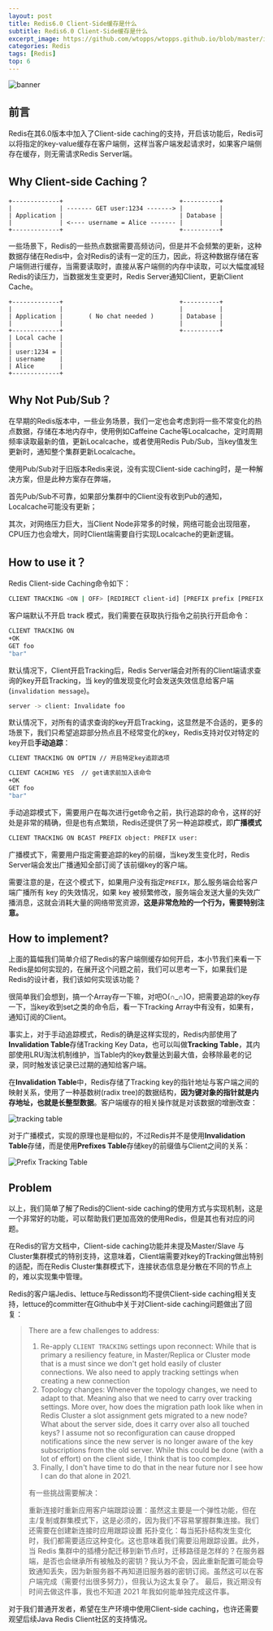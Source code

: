 ```yaml
---
layout: post
title: Redis6.0 Client-Side缓存是什么
subtitle: Redis6.0 Client-Side缓存是什么
excerpt_image: https://github.com/wtopps/wtopps.github.io/blob/master/images/Redis.jpeg?raw=true
categories: Redis
tags: [Redis]
top: 6
---
```


![banner](https://github.com/wtopps/wtopps.github.io/blob/master/images/Redis.jpeg?raw=true)

## 前言

Redis在其6.0版本中加入了Client-side caching的支持，开启该功能后，Redis可以将指定的key-value缓存在客户端侧，这样当客户端发起请求时，如果客户端侧存在缓存，则无需请求Redis Server端。



## Why Client-side Caching？

```
+-------------+                                +----------+
|             | ------- GET user:1234 -------> |          |
| Application |                                | Database |
|             | <---- username = Alice ------- |          |
+-------------+                                +----------+
```

一些场景下，Redis的一些热点数据需要高频访问，但是并不会频繁的更新，这种数据存储在Redis中，会对Redis的读有一定的压力，因此，将这种数据存储在客户端侧进行缓存，当需要读取时，直接从客户端侧的内存中读取，可以大幅度减轻Redis的读压力，当数据发生变更时，Redis Server通知Client，更新Client Cache。

```
+-------------+                                +----------+
|             |                                |          |
| Application |       ( No chat needed )       | Database |
|             |                                |          |
+-------------+                                +----------+
| Local cache |
|             |
| user:1234 = |
| username    |
| Alice       |
+-------------+
```

## Why Not Pub/Sub？

在早期的Redis版本中，一些业务场景，我们一定也会考虑到将一些不常变化的热点数据，存储在本地内存中，使用例如Caffeine Cache等Localcache，定时周期频率读取最新的值，更新Localcache，或者使用Redis Pub/Sub，当key值发生更新时，通知整个集群更新Localcache。

使用Pub/Sub对于旧版本Redis来说，没有实现Client-side caching时，是一种解决方案，但是此种方案存在弊端，

首先Pub/Sub不可靠，如果部分集群中的Client没有收到Pub的通知，Localcache可能没有更新；

其次，对网络压力巨大，当Client Node非常多的时候，网络可能会出现阻塞，CPU压力也会增大，同时Client端需要自行实现Localcache的更新逻辑。



## How to use it？

Redis Client-side Caching命令如下：

```bash
CLIENT TRACKING <ON | OFF> [REDIRECT client-id] [PREFIX prefix [PREFIX prefix ...]] [BCAST] [OPTIN] [OPTOUT] [NOLOOP]
```

客户端默认不开启 track 模式，我们需要在获取执行指令之前执行开启命令：

```bash
CLIENT TRACKING ON
+OK
GET foo
"bar"
```

默认情况下，Client开启Tracking后，Redis Server端会对所有的Client端请求查询的key开启Tracking，当 key的值发现变化时会发送失效信息给客户端 (`invalidation message`)。

```bash
server -> client: Invalidate foo
```

默认情况下，对所有的请求查询的key开启Tracking，这显然是不合适的，更多的场景下，我们只希望追踪部分热点且不经常变化的key，Redis支持对仅对特定的key开启<b>手动追踪</b>：

```bash
CLIENT TRACKING ON OPTIN // 开启特定key追踪选项

CLIENT CACHING YES  // get请求前加入该命令
+OK
GET foo
"bar"
```

手动追踪模式下，需要用户在每次进行get命令之前，执行追踪的命令，这样的好处是非常的精确，但是也有点繁琐，Redis还提供了另一种追踪模式，即<b>广播模式</b>

```bash
CLIENT TRACKING ON BCAST PREFIX object: PREFIX user:
```

广播模式下，需要用户指定需要追踪的key的前缀，当key发生变化时，Redis Server端会发出广播通知全部订阅了该前缀key的客户端。

需要注意的是，在这个模式下，如果用户没有指定`PREFIX`，那么服务端会给客户端广播所有 key 的失效情况，如果 key 被频繁修改，服务端会发送大量的失效广播消息，这就会消耗大量的网络带宽资源，<b>这是非常危险的一个行为，需要特别注意。</b>

## How to implement?

上面的篇幅我们简单介绍了Redis的客户端侧缓存如何开启，本小节我们来看一下Redis是如何实现的，在展开这个问题之前，我们可以思考一下，如果我们是Redis的设计者，我们该如何实现该功能？

很简单我们会想到，搞一个Array存一下嘛，对吧O(∩_∩)O，把需要追踪的key存一下，当key收到set之类的命令后，看一下Tracking Array中有没有，如果有，通知订阅的Client。

事实上，对于手动追踪模式，Redis的确是这样实现的，Redis内部使用了**Invalidation Table**存储Tracking Key Data，也可以叫做**Tracking Table**，其内部使用LRU淘汰机制维护，当Table内的key数量达到最大值，会移除最老的记录，同时触发该记录已过期的通知给客户端。

在**Invalidation Table**中，Redis存储了Tracking key的指针地址与客户端之间的映射关系，使用了一种基数树(radix tree)的数据结构，**因为键对象的指针就是内存地址，也就是长整型数据**。客户端缓存的相关操作就是对该数据的增删改查：

![tracking table](/assets/images/da6ce7522abf46068e81dd1b47d4eda5.png)

对于广播模式，实现的原理也是相似的，不过Redis并不是使用**Invalidation Table**存储，而是使用**Prefixes Table**存储key的前缀值与Client之间的关系：

![Prefix Tracking Table](/assets/images/e0a79f08014c4278a8277c8806589754.png)

## Problem

以上，我们简单了解了Redis的Client-side caching的使用方式与实现机制，这是一个非常好的功能，可以帮助我们更加高效的使用Redis，但是其也有对应的问题。

在Redis的官方文档中，Client-side caching功能并未提及Master/Slave 与 Cluster集群模式的特别支持，这意味着，Client端需要对key的Tracking做出特别的适配，而在Redis Cluster集群模式下，连接状态信息是分散在不同的节点上的，难以实现集中管理。

Redis的客户端Jedis、lettuce与Redisson均不提供Client-side caching相关支持，lettuce的committer在Github中关于对Client-side caching问题做出了回复：

> There are a few challenges to address:
>
> 1. Re-apply `CLIENT TRACKING` settings upon reconnect: While that is primary a resiliency feature, in Master/Replica or Cluster mode that is a must since we don't get hold easily of cluster connections. We also need to apply tracking settings when creating a new connection
> 2. Topology changes: Whenever the topology changes, we need to adapt to that. Meaning also that we need to carry over tracking settings. More over, how does the migration path look like when in Redis Cluster a slot assignment gets migrated to a new node? What about the server side, does it carry over also all touched keys? I assume not so reconfiguration can cause dropped notifications since the new server is no longer aware of the key subscriptions from the old server. While this could be done (with a lot of effort) on the client side, I think that is too complex.
> 3. Finally, I don't have time to do that in the near future nor I see how I can do that alone in 2021.
>
> 有一些挑战需要解决：
>
> 重新连接时重新应用客户端跟踪设置：虽然这主要是一个弹性功能，但在主/复制或群集模式下，这是必须的，因为我们不容易掌握群集连接。我们还需要在创建新连接时应用跟踪设置
> 拓扑变化：每当拓扑结构发生变化时，我们都需要适应这种变化。这也意味着我们需要沿用跟踪设置。此外，当 Redis 集群中的插槽分配迁移到新节点时，迁移路径是怎样的？在服务器端，是否也会继承所有被触及的密钥？我认为不会，因此重新配置可能会导致通知丢失，因为新服务器不再知道旧服务器的密钥订阅。虽然这可以在客户端完成（需要付出很多努力），但我认为这太复杂了。
> 最后，我近期没有时间去做这件事，我也不知道 2021 年我如何能单独完成这件事。



对于我们普通开发者，希望在生产环境中使用Client-side caching，也许还需要观望后续Java Redis Client社区的支持情况。

  



<script src="https://giscus.app/client.js"
        data-repo="wtopps/wtopps.github.io"
        data-repo-id="MDEwOlJlcG9zaXRvcnk2NzY3NTA3MA=="
        data-category="Comments"
        data-category-id="DIC_kwDOBAijvs4CizS6"
        data-mapping="pathname"
        data-strict="0"
        data-reactions-enabled="1"
        data-emit-metadata="0"
        data-input-position="bottom"
        data-theme="preferred_color_scheme"
        data-lang="zh-CN"
        crossorigin="anonymous"
        async>
</script>
